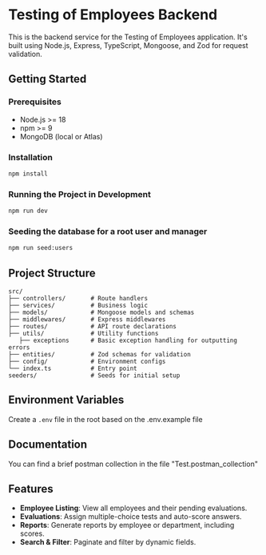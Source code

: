 # Testing of Employees Backend

This is the backend service for the Testing of Employees application. It's built using Node.js, Express, TypeScript, Mongoose, and Zod for request validation.

## Getting Started

### Prerequisites

- Node.js >= 18
- npm >= 9
- MongoDB (local or Atlas)

### Installation

```bash
npm install
```

### Running the Project in Development

```bash
npm run dev
```

### Seeding the database for a root user and manager

```bash
npm run seed:users
```

## Project Structure

```
src/
├── controllers/       # Route handlers
├── services/          # Business logic
├── models/            # Mongoose models and schemas
├── middlewares/       # Express middlewares
├── routes/            # API route declarations
├── utils/             # Utility functions
   ├── exceptions      # Basic exception handling for outputting errors
├── entities/          # Zod schemas for validation
├── config/            # Environment configs
└── index.ts           # Entry point
seeders/               # Seeds for initial setup
```

## Environment Variables

Create a `.env` file in the root based on the .env.example file

## Documentation

You can find a brief postman collection in the file "Test.postman_collection"

## Features

- **Employee Listing**: View all employees and their pending evaluations.
- **Evaluations**: Assign multiple-choice tests and auto-score answers.
- **Reports**: Generate reports by employee or department, including scores.
- **Search & Filter**: Paginate and filter by dynamic fields.
